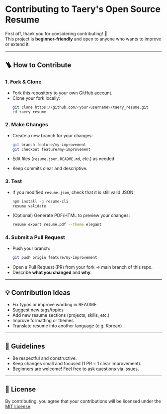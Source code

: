 # Contributing to Taery's Open Source Resume

First off, thank you for considering contributing! 🎉  
This project is **beginner-friendly** and open to anyone who wants to improve or extend it.

---

## 🪜 How to Contribute

### 1. Fork & Clone
- Fork this repository to your own GitHub account.
- Clone your fork locally:
  ```bash
  git clone https://github.com/<your-username>/taery_resume.git
  cd taery_resume
  ```

### 2. Make Changes
- Create a new branch for your changes:

    ```bash
    git branch feature/my-improvement
    git checkout feature/my-improvement
    ```

- Edit files (`resume.json`, `README.md`, etc.) as needed.
- Keep commits clear and descriptive.

### 3. Test
- If you modified `resume.json`, check that it is still valid JSON:

  ```bash
  npm install -g resume-cli
  resume validate
  ```
- (Optional) Generate PDF/HTML to preview your changes:
  ```bash
  resume export resume.pdf --theme elegant
  ```

### 4. Submit a Pull Request
- Push your branch:
  ```bash
  git push origin feature/my-improvement
  ```
- Open a Pull Request (PR) from your fork → main branch of this repo.
- Describe **what you changed** and **why**.

---

## 💡 Contribution Ideas
- Fix typos or improve wording in README
- Suggest new tags/topics
- Add new resume sections (projects, skills, etc.)
- Improve formatting or themes
- Translate resume into another language (e.g. Korean)

---

## 🙌 Guidelines
- Be respectful and constructive.
- Keep changes small and focused (1 PR = 1 clear improvement).
- Beginners are welcome! Feel free to ask questions via Issues.

---

## 📜 License
By contributing, you agree that your contributions will be licensed under the [MIT License](LICENSE).

